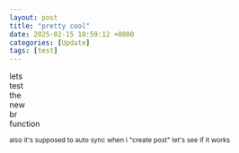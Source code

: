 ```yaml
---
layout: post
title: "pretty cool"
date: 2025-02-15 10:59:12 +0800
categories: [Update]
tags: [test]
---
```


lets <br>
test <br>
the <br>
new <br>
br <br>
function <br>

<sub>also it's supposed to auto sync when i "create post" let's see if it works</sub> <br>